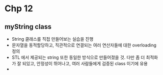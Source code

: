 # Chp 12

## myString class
* String 클래스를 직접 만들어보는 실습을 진행
* 문자열을 동적할당하고, 직관적으로 연결되는 여러 연산자들에 대한 overloading 정의
* STL 에서 제공되는 string 또한 동일한 방식으로 만들어졌을 것. 다만 좀 더 최적화가 잘 되있고, 안정성이 뛰어나고, 여러 사람들에게 검증된 class 이기에 유용
* 